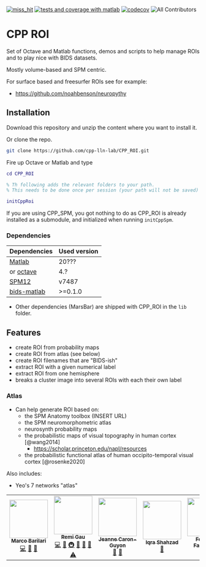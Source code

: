 [![miss_hit](https://github.com/cpp-lln-lab/CPP_ROI/actions/workflows/miss_hit.yml/badge.svg)](https://github.com/cpp-lln-lab/CPP_ROI/actions/workflows/miss_hit.yml)
[![tests and coverage with matlab](https://github.com/cpp-lln-lab/CPP_ROI/actions/workflows/run_tests_matlab.yml/badge.svg)](https://github.com/cpp-lln-lab/CPP_ROI/actions/workflows/run_tests_matlab.yml)
[![codecov](https://codecov.io/gh/cpp-lln-lab/CPP_ROI/branch/main/graph/badge.svg?token=8IoRQtbFUV)](https://codecov.io/gh/cpp-lln-lab/CPP_ROI)
![All Contributors](https://img.shields.io/badge/all_contributors-4-orange.svg?style=flat-square)

# CPP ROI

Set of Octave and Matlab functions, demos and scripts to help manage ROIs and to
play nice with BIDS datasets.

Mostly volume-based and SPM centric.

For surface based and freesurfer ROIs see for example:

-   https://github.com/noahbenson/neuropythy

## Installation

Download this repository and unzip the content where you want to install it.

Or clone the repo.

```bash
git clone https://github.com/cpp-lln-lab/CPP_ROI.git
```

Fire up Octave or Matlab and type

```matlab
cd CPP_ROI

% Th following adds the relevant folders to your path.
% This needs to be done once per session (your path will not be saved)

initCppRoi
```

If you are using CPP_SPM, you got nothing to do as CPP_ROI is already installed
as a submodule, and initialized when running `initCppSpm`.

### Dependencies

| Dependencies                                                    | Used version |
| --------------------------------------------------------------- | ------------ |
| [Matlab](https://www.mathworks.com/products/matlab.html)        | 20???        |
| or [octave](https://www.gnu.org/software/octave/)               | 4.?          |
| [SPM12](https://www.fil.ion.ucl.ac.uk/spm/software/spm12/)      | v7487        |
| [bids-matlab](https://github.com/bids-standard/bids-matlab.git) | >=0.1.0      |

-   Other dependencies (MarsBar) are shipped with CPP_ROI in the `lib` folder.

## Features

-   create ROI from probability maps
-   create ROI from atlas (see below)
-   create ROI filenames that are "BIDS-ish"
-   extract ROI with a given numerical label
-   extract ROI from one hemisphere
-   breaks a cluster image into several ROIs with each their own label

### Atlas

-   Can help generate ROI based on:
    -   the SPM Anatomy toolbox (INSERT URL)
    -   the SPM neuromorphometric atlas
    -   neurosynth probability maps
    -   the probabilistic maps of visual topography in human cortex [@wang2014]
        -   https://scholar.princeton.edu/napl/resources
    -   the probabilistic functional atlas of human occipito-temporal visual cortex [@rosenke2020]

Also includes:

-   Yeo's 7 networks "atlas"
<!-- add REF and URL -->

<!-- ALL-CONTRIBUTORS-LIST:START - Do not remove or modify this section -->
<!-- prettier-ignore-start -->
<!-- markdownlint-disable -->
<table>
  <tr>
    <td align="center"><a href="https://github.com/marcobarilari"><img src="https://avatars.githubusercontent.com/u/38101692?v=4?s=100" width="100px;" alt=""/><br /><sub><b>Marco Barilari</b></sub></a><br /><a href="https://github.com/cpp-lln-lab/CPP_ROI/commits?author=marcobarilari" title="Code">💻</a> <a href="https://github.com/cpp-lln-lab/CPP_ROI/commits?author=marcobarilari" title="Documentation">📖</a> <a href="#ideas-marcobarilari" title="Ideas, Planning, & Feedback">🤔</a></td>
    <td align="center"><a href="https://github.com/Remi-Gau"><img src="https://avatars.githubusercontent.com/u/6961185?v=4?s=100" width="100px;" alt=""/><br /><sub><b>Remi Gau</b></sub></a><br /><a href="https://github.com/cpp-lln-lab/CPP_ROI/commits?author=Remi-Gau" title="Code">💻</a> <a href="https://github.com/cpp-lln-lab/CPP_ROI/commits?author=Remi-Gau" title="Documentation">📖</a> <a href="#infra-Remi-Gau" title="Infrastructure (Hosting, Build-Tools, etc)">🚇</a> <a href="#design-Remi-Gau" title="Design">🎨</a> <a href="https://github.com/cpp-lln-lab/CPP_ROI/pulls?q=is%3Apr+reviewed-by%3ARemi-Gau" title="Reviewed Pull Requests">👀</a> <a href="https://github.com/cpp-lln-lab/CPP_ROI/issues?q=author%3ARemi-Gau" title="Bug reports">🐛</a> <a href="https://github.com/cpp-lln-lab/CPP_ROI/commits?author=Remi-Gau" title="Tests">⚠️</a></td>
    <td align="center"><a href="https://github.com/JeanneCaronGuyon"><img src="https://avatars.githubusercontent.com/u/8718798?v=4?s=100" width="100px;" alt=""/><br /><sub><b>Jeanne Caron-Guyon </b></sub></a><br /><a href="#ideas-JeanneCaronGuyon " title="Ideas, Planning, & Feedback">🤔</a> <a href="#userTesting-JeanneCaronGuyon " title="User Testing">📓</a></td>
    <td align="center"><a href="https://github.com/iqrashahzad14"><img src="https://avatars.githubusercontent.com/u/75671348?v=4?s=100" width="100px;" alt=""/><br /><sub><b>Iqra Shahzad</b></sub></a><br /><a href="#userTesting-iqrashahzad14" title="User Testing">📓</a></td>
    <td align="center"><a href="https://github.com/fedefalag"><img src="https://avatars2.githubusercontent.com/u/50373329?v=4?s=100" width="100px;" alt=""/><br /><sub><b>Federica Falagiarda</b></sub></a><br /><a href="https://github.com/cpp-lln-lab/CPP_ROI/issues?q=author%3Afedefalag" title="Bug reports">🐛</a> <a href="#userTesting-fedefalag" title="User Testing">📓</a></td>
    <td align="center"><a href="https://github.com/CerenB"><img src="https://avatars.githubusercontent.com/u/10451654?v=4?s=100" width="100px;" alt=""/><br /><sub><b>Ceren Battal</b></sub></a><br /><a href="https://github.com/cpp-lln-lab/CPP_ROI/commits?author=CerenB" title="Code">💻</a> <a href="https://github.com/cpp-lln-lab/CPP_ROI/pulls?q=is%3Apr+reviewed-by%3ACerenB" title="Reviewed Pull Requests">👀</a> <a href="#userTesting-CerenB" title="User Testing">📓</a></td>
  </tr>
</table>

<!-- markdownlint-restore -->
<!-- prettier-ignore-end -->

<!-- ALL-CONTRIBUTORS-LIST:END -->
